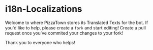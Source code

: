 # i18n-Localizations
Welcome to where PizzaTown stores its Translated Texts for the bot. If you'd like to help, please create a `fork` and start editing! Create a pull request once you've commited your changes to your fork! 

Thank you to everyone who helps!
